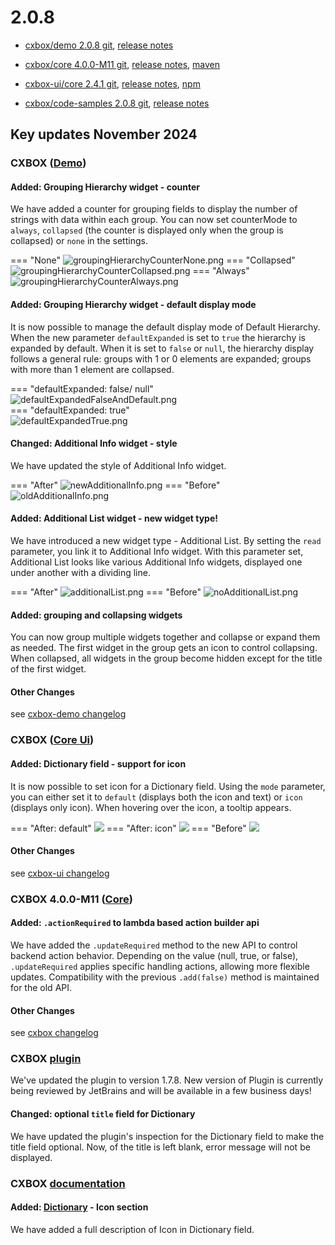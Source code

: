 # 2.0.8

* [cxbox/demo 2.0.8 git](https://github.com/CX-Box/cxbox-demo/tree/v.2.0.8), [release notes](https://github.com/CX-Box/cxbox-demo/releases/tag/v.2.0.8)

* [cxbox/core 4.0.0-M11 git](https://github.com/CX-Box/cxbox/tree/cxbox-4.0.0-M11), [release notes](https://github.com/CX-Box/cxbox/releases/tag/cxbox-4.0.0-M11), [maven](https://central.sonatype.com/artifact/org.cxbox/cxbox-starter-parent/4.0.0-M11)

* [cxbox-ui/core 2.4.1 git](https://github.com/CX-Box/cxbox-ui/tree/2.4.1), [release notes](https://github.com/CX-Box/cxbox-ui/releases/tag/2.4.1), [npm](https://www.npmjs.com/package/@cxbox-ui/core/v/2.4.1)

* [cxbox/code-samples 2.0.8 git](https://github.com/CX-Box/cxbox-code-samples/tree/v.2.0.8), [release notes](https://github.com/CX-Box/cxbox-code-samples/releases/tag/v.2.0.8)

## **Key updates November 2024**  

### CXBOX ([Demo](http://demo.cxbox.org))  

#### Added: Grouping Hierarchy widget - counter  

We have added a counter for grouping fields to display the number of strings with data within each group. You can now set counterMode to `always`, `collapsed` (the counter is displayed only when the group is collapsed) or `none` in the settings.  

=== "None"
    ![groupingHierarchyCounterNone.png](v2.0.8/groupingHierarchyCounterNone.png)
=== "Collapsed"  
    ![groupingHierarchyCounterCollapsed.png](v2.0.8/groupingHierarchyCounterCollapsed.png)
=== "Always"  
    ![groupingHierarchyCounterAlways.png](v2.0.8/groupingHierarchyCounterAlways.png)  

#### Added: Grouping Hierarchy widget - default display mode 

It is now possible to manage the default display mode of Default Hierarchy. When the new parameter `defaultExpanded` is set to `true` the hierarchy is expanded by default. When it is set to `false` or `null`, the hierarchy display follows a general rule: groups with 1 or 0 elements are expanded; groups with more than 1 element are collapsed.  

=== "defaultExpanded: false/ null"  
    ![defaultExpandedFalseAndDefault.png](v2.0.8/defaultExpandedFalseAndDefault.png)  
=== "defaultExpanded: true"  
    ![defaultExpandedTrue.png](v2.0.8/defaultExpandedTrue.png)

#### Changed: Additional Info widget - style  

We have updated the style of Additional Info widget.  

=== "After" 
    ![newAdditionalInfo.png](v2.0.8/newAdditionalInfo.png)
=== "Before"  
    ![oldAdditionalInfo.png](v2.0.8/oldAdditionalInfo.png)

#### Added: Additional List widget - new widget type!  

We have introduced a new widget type - Additional List. By setting the `read` parameter, you link it to Additional Info widget. With this parameter set, Additional List looks like various Additional Info widgets, displayed one under another with a dividing line.  

=== "After"
    ![additionalList.png](v2.0.8/additionalList.png)
=== "Before"
    ![noAdditionalList.png](v2.0.8/noAdditionalList.png)  

#### Added: grouping and collapsing widgets  

You can now group multiple widgets together and collapse or expand them as needed. The first widget in the group gets an icon to control collapsing. When collapsed, all widgets in the group become hidden except for the title of the first widget.  

#### Other Changes
see [cxbox-demo changelog](https://github.com/CX-Box/cxbox-demo/releases/tag/v.2.0.8)  

### CXBOX ([Core Ui](https://github.com/CX-Box/cxbox-ui/releases/tag/2.4.0))  

#### Added: Dictionary field - support for icon

It is now possible to set icon for a Dictionary field. Using the `mode` parameter, you can either set it to `default` (displays both the icon and text) or `icon` (displays only icon).
When hovering over the icon, a tooltip appears.  

=== "After: default"
    ![](v2.0.8/dictionaryDefault.png)
=== "After: icon"
    ![](v2.0.8/dictionaryIcon.png)
=== "Before"
    ![](v2.0.8/oldDictionary.png)

#### Other Changes
see [cxbox-ui changelog](https://github.com/CX-Box/cxbox-ui/releases/tag/2.4.1)  

### CXBOX 4.0.0-M11 ([Core](https://github.com/CX-Box/cxbox/tree/cxbox-4.0.0-M11))  

#### Added: `.actionRequired` to lambda based action builder api  

We have added the `.updateRequired` method to the new API to control backend action behavior. Depending on the value (null, true, or false), `.updateRequired` applies specific handling actions, allowing more flexible updates. Compatibility with the previous `.add(false)` method is maintained for the old API.   

#### Other Changes
see [cxbox changelog](https://github.com/CX-Box/cxbox/releases/tag/cxbox-4.0.0-M11)  

### CXBOX [plugin](https://plugins.jetbrains.com/plugin/19523-platform-tools)  
We've updated the plugin to version 1.7.8. New version of Plugin is currently being reviewed by JetBrains and will be available in a few business days!

#### Changed: optional `title` field for Dictionary  

We have updated the plugin's inspection for the Dictionary field to make the title field optional. Now, of the title is left blank, error message will not be displayed.  

### CXBOX [documentation](https://doc.cxbox.org/)  

#### Added: [Dictionary](/widget_field_dictionary) - Icon section  

We have added a full description of Icon in Dictionary field. 

